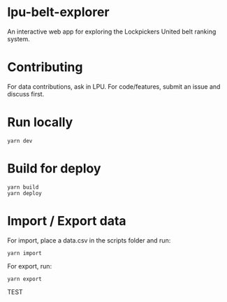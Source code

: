 # lpu-belt-explorer
An interactive web app for exploring the Lockpickers United belt ranking system.

# Contributing
For data contributions, ask in LPU. For code/features, submit an issue and discuss first.

# Run locally
```
yarn dev
```

# Build for deploy
```
yarn build
yarn deploy
```

# Import / Export data

For import, place a data.csv in the scripts folder and run:
```
yarn import
```

For export, run:
```
yarn export
```

TEST
